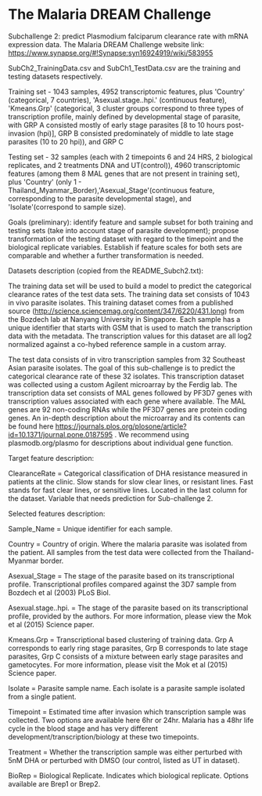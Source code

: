 # The Malaria DREAM Challenge

Subchallenge 2: predict Plasmodium falciparum clearance rate with mRNA expression data. The Malaria DREAM Challenge website link: https://www.synapse.org/#!Synapse:syn16924919/wiki/583955

SubCh2_TrainingData.csv and SubCh1_TestData.csv are the training and testing datasets respectively.

Training set - 1043 samples, 4952 transcriptomic features, plus 'Country' (categorical, 7 countries), 'Asexual.stage..hpi.' (continuous feature), 'Kmeans.Grp' (categorical, 3 cluster groups correspond to three types of transcription profile, mainly defined by developmental stage of parasite, with GRP A consisted mostly of early stage parasites [8 to 10 hours post-invasion (hpi)], GRP B consisted predominately of middle to late stage parasites (10 to 20 hpi)), and GRP C

Testing set - 32 samples (each with 2 timepoints 6 and 24 HRS, 2 biological replicates, and 2 treatments DNA and UT(control)), 4960 transcriptomic features (among them 8 MAL genes that are not present in training set), plus 'Country' (only 1 - Thailand_Myanmar_Border),'Asexual_Stage'(continuous feature, corresponding to the parasite developmental stage), and 'Isolate'(correspond to sample size).

Goals (preliminary): identify feature and sample subset for both training and testing sets (take into account stage of parasite development); propose transformation of the testing dataset with regard to the timepoint and the biological replicate variables. Establish if feature scales for both sets are comparable and whether a further transformation is needed.



Datasets description (copied from the README_Subch2.txt): 

The training data set will be used to build a model to predict the categorical clearance rates of the test data sets. The training data set consists of 1043 in vivo parasite isolates.  This training dataset comes from a published source (http://science.sciencemag.org/content/347/6220/431.long) from the Bozdech lab at Nanyang University in Singapore. Each sample has a unique identifier that starts with GSM that is used to match the transcription data with the metadata. The transcription values for this dataset are all log2 normalized against a co-hybed reference sample in a custom array.

The test data consists of in vitro transcription samples from 32 Southeast Asian parasite isolates. The goal of this sub-challenge is to predict the categorical clearance rate of these 32 isolates. This transcription dataset was collected using a custom Agilent microarray by the Ferdig lab. The transcription data set consists of MAL genes followed by PF3D7 genes with transcription values associated with each gene where available. The MAL genes are 92 non-coding RNAs while the PF3D7 genes are protein coding genes. An in-depth description about the microarray and its contents can be found here https://journals.plos.org/plosone/article?id=10.1371/journal.pone.0187595 . We recommend using plasmodb.org/plasmo for descriptions about individual gene function.



Target feature description:

ClearanceRate = Categorical classification of DHA resistance measured in patients at the clinic. Slow stands for slow clear lines, or resistant lines. Fast stands for fast clear lines, or sensitive lines. Located in the last column for the dataset. Variable that needs prediction for Sub-challenge 2.



Selected features description:

Sample_Name = Unique identifier for each sample.

Country = Country of origin. Where the malaria parasite was isolated from the patient. All samples from the test data were collected from the Thailand-Myanmar border.

Asexual_Stage = The stage of the parasite based on its transcriptional profile. Transcriptional profiles compared against the 3D7 sample from Bozdech et al (2003) PLoS Biol.

Asexual.stage..hpi. = The stage of the parasite based on its transcriptional profile, provided by the authors. For more information, please view the Mok et al (2015) Science paper.

Kmeans.Grp = Transcriptional based clustering of training data. Grp A corresponds to early ring stage parasites, Grp B corresponds to late stage parasites, Grp C consists of a mixture between early stage parasites and gametocytes. For more information, please visit the Mok et al (2015) Science paper.

Isolate = Parasite sample name. Each isolate is a parasite sample isolated from a single patient. 

Timepoint = Estimated time after invasion which transcription sample was collected. Two options are available here 6hr or 24hr. Malaria has a 48hr life cycle in the blood stage and has very different development/transcription/biology at these two timepoints.

Treatment = Whether the transcription sample was either perturbed with 5nM DHA or perturbed with DMSO (our control, listed as UT in dataset).

BioRep = Biological Replicate. Indicates which biological replicate. Options available are Brep1 or Brep2.
